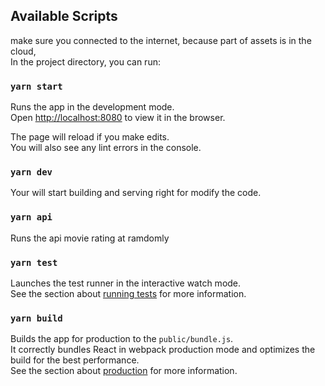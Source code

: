 ## Available Scripts
make sure you connected to the internet, because part of assets is in the cloud,<br>
In the project directory, you can run:

### `yarn start` 
Runs the app in the development mode.<br>
Open [http://localhost:8080](http://localhost:8080) to view it in the browser.

The page will reload if you make edits.<br>
You will also see any lint errors in the console.

### `yarn dev`
Your will start building and serving right for modify the code.<br>

### `yarn api`
Runs the api movie rating at ramdomly 

### `yarn test`
Launches the test runner in the interactive watch mode.<br>
See the section about [running tests](https://facebook.github.io/create-react-app/docs/running-tests) for more information.

### `yarn build`
Builds the app for production to the `public/bundle.js`.<br>
It correctly bundles React in webpack production mode and optimizes the build for the best performance.<br>
See the section about [production](https://webpack.js.org/configuration/mode/) for more information.
